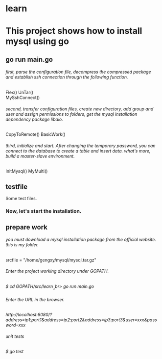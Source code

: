 # learn

This project shows how to install mysql using go 
======

go run main.go
---

###### first, parse the configuration file, decompress the compressed package and establish ssh connection through the following function.
Flex()
UnTar()  
MySshConnect()

###### second, transfer configuration files, create new directory, add group and user and assign permissions to folders, get the mysql installation dependency package libaio.
CopyToRemote()
BasicWork()

###### third, initialize and start. After changing the temporary password, you can connect to the database to create a table and insert data. what's more, build a master-slave environment.
InitMysql()
MyMulti()

testfile
----
Some test files.

### Now, let's start the installation.

prepare work
------
###### you must download a mysql installation package from the official website. this is my folder.
srcfile = "/home/gengxy/mysql/mysql.tar.gz"

###### Enter the project working directory under GOPATH.
_$ cd $GOPATH/src/learn_
_<br>$ go run main.go_

###### Enter the URL in the browser.
_http://localhost:8080/?address=ip1:port1&address=ip2:port2&address=ip3:port3&user=xxx&password=xxx_

###### unit tests
_$ go test_